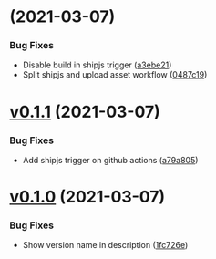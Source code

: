 # [](https://github.com/Kesin11/SkyWarehouse/compare/v0.1.1...v) (2021-03-07)


### Bug Fixes

* Disable build in shipjs trigger ([a3ebe21](https://github.com/Kesin11/SkyWarehouse/commit/a3ebe21205d32b34a91bb1ab672c2e8448376d2b))
* Split shipjs and upload asset workflow ([0487c19](https://github.com/Kesin11/SkyWarehouse/commit/0487c194730b0394f61d64e392cfa0cf3d305c61))



# [v0.1.1](https://github.com/Kesin11/SkyWarehouse/compare/v0.1.0...v0.1.1) (2021-03-07)


### Bug Fixes

* Add shipjs trigger on github actions ([a79a805](https://github.com/Kesin11/SkyWarehouse/commit/a79a805ee388c98bb60cfd8058475f1702d5dcbc))



# [v0.1.0](https://github.com/Kesin11/SkyWarehouse/compare/v0.1.0-beta.1...v0.1.0) (2021-03-07)


### Bug Fixes

* Show version name in description ([1fc726e](https://github.com/Kesin11/SkyWarehouse/commit/1fc726e92594cac9637e486ff66cd49d0ecec17d))



